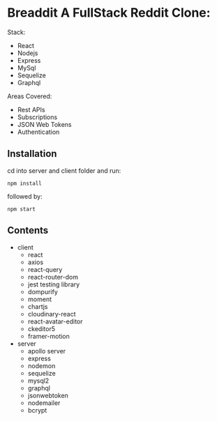 # Breaddit A FullStack Reddit Clone:

Stack:

-   React
-   Nodejs
-   Express
-   MySql
-   Sequelize
-   Graphql

Areas Covered:

-   Rest APIs
-   Subscriptions
-   JSON Web Tokens
-   Authentication

## Installation

cd into server and client folder and run:

```
npm install
```

followed by:

```
npm start
```

## Contents

-   client
    -   react
    -   axios
    -   react-query
    -   react-router-dom
    -   jest testing library
    -   dompurify
    -   moment
    -   chartjs
    -   cloudinary-react
    -   react-avatar-editor
    -   ckeditor5
    -   framer-motion
-   server
    -   apollo server
    -   express
    -   nodemon
    -   sequelize
    -   mysql2
    -   graphql
    -   jsonwebtoken
    -   nodemailer
    -   bcrypt
